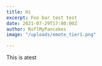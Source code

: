 ```yaml
---
title: Hi
excerpt: Foo bar test test
date: 2021-07-29T17:00:00Z
author: RoflMyPancakes
image: "/uploads/emote_tier1.png"

---
```

This is atest